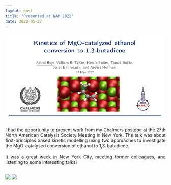 ```yaml
---
layout: post
title: "Presented at NAM 2022"
date: 2022-05-27
---
```


<img src="/images/NAM27_talk.png" width="500"/>

<p align="justify">
 I had the opportunity to present work from my Chalmers postdoc at the 27th North American Catalysis Society Meeting in New York. The talk was about first-principles based 
  kinetic modelling using two approaches to investigate the MgO-catalysed conversion of ethanol to 1,3-butadiene. 
  <br/>
  <br/>
 It was a great week in New York City, meeting former colleagues, and listening to some interesting talks!
  <br/>
  <br/>
</p>

<img src="/images/NAM27_ny.jpg" width="125"/>
<img src="/images/NAM_me.jpg" width="125"/>
 
<p>
 <br/>
 <br/>
</p>
